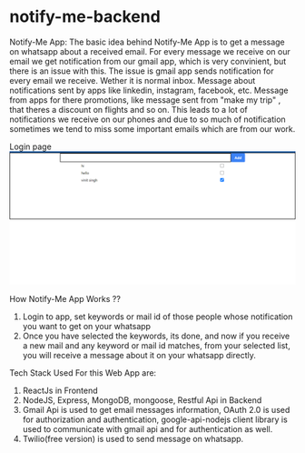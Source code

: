 # notify-me-backend

Notify-Me App:
The basic idea behind Notify-Me App is to get a message on whatsapp about a received email. For every message we receive on our email we get notification from our gmail app, which is 
very convinient, but there is an issue with this. The issue is gmail app sends notification for every email we receive. Wether it is normal inbox. Message about notifications sent 
by apps like linkedin, instagram, facebook, etc. Message from apps for there promotions, like message sent from "make my trip" , that theres a discount on flights and so on. This 
leads to a lot of notifications we receive on our phones and due to so much of notification sometimes we tend to miss some important emails which are from our work.

Login page
![alt text](https://github.com/VinitSingh13/notify-me-backend/blob/master/images/notify-home-page.png?raw=true)

How Notify-Me App Works ??
1. Login to app, set keywords or mail id of those people whose notification you want to get on your whatsapp
2. Once you have selected the keywords, its done, and now if you receive a new mail and  any keyword or mail id matches, from your selected list, you will receive a message
   about it on your whatsapp directly.

Tech Stack Used For this Web App are:
1. ReactJs in Frontend
2. NodeJS, Express, MongoDB, mongoose, Restful Api in Backend
3. Gmail Api is used to get email messages information, OAuth 2.0 is used for authorization and authentication, google-api-nodejs client library
   is used to communicate with gmail api and for authentication as well.
4. Twilio(free version) is used to send message on whatsapp.   
    
